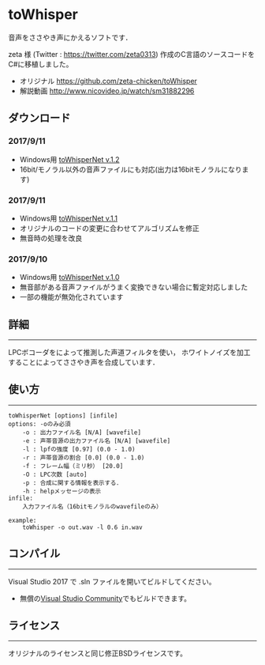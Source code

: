 toWhisper
=========

音声をささやき声にかえるソフトです．

zeta 様 (Twitter : https://twitter.com/zeta0313) 作成のC言語のソースコードをC#に移植しました。
- オリジナル https://github.com/zeta-chicken/toWhisper
- 解説動画 http://www.nicovideo.jp/watch/sm31882296

## ダウンロード
### 2017/9/11
- Windows用 [toWhisperNet v.1.2](https://github.com/ksasao/toWhisper/blob/master/ToWhisperNet1.2.zip?raw=true)
- 16bit/モノラル以外の音声ファイルにも対応(出力は16bitモノラルになります)

### 2017/9/11
- Windows用 [toWhisperNet v.1.1](https://github.com/ksasao/toWhisper/blob/master/ToWhisperNet1.1.zip?raw=true)
- オリジナルのコードの変更に合わせてアルゴリズムを修正
- 無音時の処理を改良

### 2017/9/10
- Windows用 [toWhisperNet v.1.0](https://github.com/ksasao/toWhisper/blob/master/ToWhisperNet1.0.zip?raw=true)
- 無音部がある音声ファイルがうまく変換できない場合に暫定対応しました
- 一部の機能が無効化されています

## 詳細
-------
LPCボコーダをによって推測した声道フィルタを使い，
ホワイトノイズを加工することによってささやき声を合成しています．

## 使い方
--------
```console
toWhisperNet [options] [infile]
options: -oのみ必須
    -o : 出力ファイル名 [N/A] [wavefile]
    -e : 声帯音源の出力ファイル名 [N/A] [wavefile]
    -l : lpfの強度 [0.97] (0.0 - 1.0)
    -r : 声帯音源の割合 [0.0] (0.0 - 1.0)
    -f : フレーム幅（ミリ秒） [20.0]
    -O : LPC次数 [auto]
    -p : 合成に関する情報を表示する．
    -h : helpメッセージの表示
infile:
    入力ファイル名（16bitモノラルのwavefileのみ）

example:
    toWhisper -o out.wav -l 0.6 in.wav
```

## コンパイル
-------------
Visual Studio 2017 で .sln ファイルを開いてビルドしてください。
- 無償の[Visual Studio Community](https://www.visualstudio.com/ja/downloads/?rr=https%3A%2F%2Fwww.microsoft.com%2Fja-jp%2Fdev%2Fproducts%2Fcommunity.aspx)でもビルドできます。

## ライセンス
-------------
オリジナルのライセンスと同じ修正BSDライセンスです。
